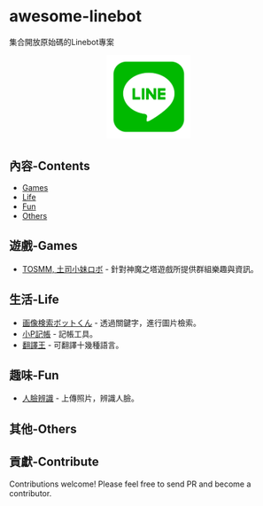 # awesome-linebot
集合開放原始碼的Linebot專案
<p align="center">
  <img src="https://raw.githubusercontent.com/WayneChang65/awesome-linebot/master/pics/1200x630bb.png" width="30%" height="30%">
</p>

## 內容-Contents

- [Games](#遊戲-Games)
- [Life](#生活-life)
- [Fun](#趣味-fun)
- [Others](#其他-others)

## 遊戲-Games
- [TOSMM, 土司小妹ロボ](https://github.com/WayneChang65/tosmm) - 針對神魔之塔遊戲所提供群組樂趣與資訊。

## 生活-Life
- [画像検索ボットくん](https://github.com/ko31/LineBot) - 透過關鍵字，進行圖片檢索。
- [小P記帳](https://github.com/isdaviddong/Linebot-Demo-AccountBook) - 記帳工具。
- [翻譯王](https://github.com/isdaviddong/Linebot-Demo-TranslatorKing) - 可翻譯十幾種語言。

## 趣味-Fun
- [人臉辨識](https://github.com/isdaviddong/Linebot-Demo-FaceRecognition) - 上傳照片，辨識人臉。

## 其他-Others

## 貢獻-Contribute  
Contributions welcome! Please feel free to send PR and become a contributor.
